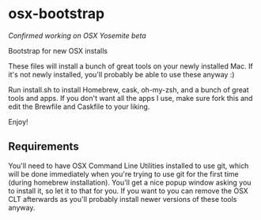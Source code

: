 osx-bootstrap
=============

*Confirmed working on OSX Yosemite beta*

Bootstrap for new OSX installs

These files will install a bunch of great tools on your newly installed Mac. If it's not newly installed, you'll probably be able to use these anyway :)

Run install.sh to install Homebrew, cask, oh-my-zsh, and a bunch of great tools and apps. If you don't want all the apps I use, make sure fork this and edit the Brewfile and Caskfile to your liking.

Enjoy!

## Requirements

You'll need to have OSX Command Line Utilities installed to use git, which will be done immediately when you're trying to use git for the first time (during homebrew installation). You'll get a nice popup window asking you to install it, so let it to that for you. If you want to you can remove the OSX CLT afterwards as you'll probably install newer versions of these tools anyway.
